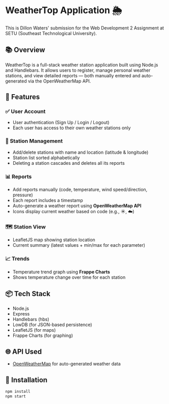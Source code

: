 # WeatherTop Application 🌦️  
This is Dillon Waters' submission for the Web Development 2 Assignment at SETU (Southeast Technological University).

## 📚 Overview
WeatherTop is a full-stack weather station application built using Node.js and Handlebars. It allows users to register, manage personal weather stations, and view detailed reports — both manually entered and auto-generated via the OpenWeatherMap API.

## 🚀 Features

### ✅ User Account
- User authentication (Sign Up / Login / Logout)
- Each user has access to their own weather stations only

### 📍 Station Management
- Add/delete stations with name and location (latitude & longitude)
- Station list sorted alphabetically
- Deleting a station cascades and deletes all its reports

### 📊 Reports
- Add reports manually (code, temperature, wind speed/direction, pressure)
- Each report includes a timestamp
- Auto-generate a weather report using **OpenWeatherMap API**
- Icons display current weather based on code (e.g., ☀️, ☁️)

### 🗺️ Station View
- LeafletJS map showing station location
- Current summary (latest values + min/max for each parameter)

### 📈 Trends
- Temperature trend graph using **Frappe Charts**
- Shows temperature change over time for each station

## 📦 Tech Stack
- Node.js
- Express
- Handlebars (hbs)
- LowDB (for JSON-based persistence)
- LeafletJS (for maps)
- Frappe Charts (for graphing)

## 🌐 API Used
- [OpenWeatherMap](https://openweathermap.org/) for auto-generated weather data

## 🏁 Installation

```bash
npm install
npm start